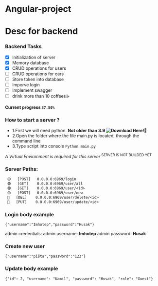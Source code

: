 # Angular-project

# Desc for backend

### Backend Tasks
- [x] Initialization of server
- [x] Memory database
- [x] CRUD operations for users
- [ ] CRUD operations for cars
- [ ] Store token into database
- [ ] Imporve login
- [ ] Implement swagger
- [ ] drink more than 10 coffees☕

**Current progress `37.50%`**

### How to start a server ?
- 1.First we will need python. **Not older than 3.9 ![Download Here!🐍](https://www.python.org/downloads/release/python-3110/0)**
- 2.Open the folder where the file main.py is located, through the command line
- 3.Type script into console ```Python main.py```

*A Virtual Environment is required for this server*
      <sup>SERVER IS NOT BUILDED YET</sup>

   
### Server Paths:
   ```diff
    🟡   [POST]   0.0.0.0:6969/login
    🟢   [GET]    0.0.0.0:6969/user/all
    🟢   [GET]    0.0.0.0:6969/user/<id>
    🟡   [POST]   0.0.0.0:6969/user/new
    🔴   [DEL]    0.0.0.0:6969/user/delete/<id>
    🔵   [PUT]    0.0.0.0:6969/user/update/<id>
   ```
### Login body example
   ```
   {"username":"Imhotep","password":"Husak"}
   ```
   admin credentials: 
   admin username: **Imhotep**
   admin password: **Husak**

### Create new user
    {"username":"pišta","password":"123"}
    


### Update body example
   
    {"id": 2, "username": "Kamil", "password": "Husak", "role": "Guest"}
